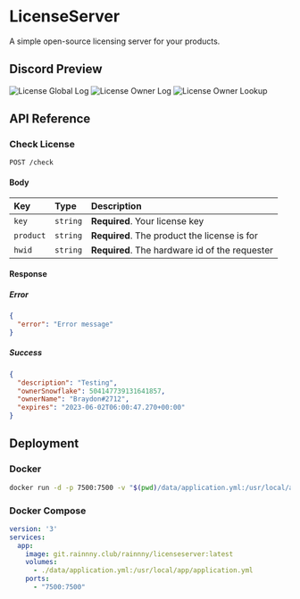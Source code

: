# LicenseServer

A simple open-source licensing server for your products.

## Discord Preview

![License Global Log](https://cdn.rainnny.club/SagsCD0I.png)
![License Owner Log](https://cdn.rainnny.club/JZdFxTCy.png)
![License Owner Lookup](https://cdn.rainnny.club/EU0g1iLZ.png)

## API Reference

### Check License

```http
POST /check
```

#### Body

| Key       | Type     | Description                                    |
|:----------|:---------|:-----------------------------------------------|
| `key`     | `string` | **Required**. Your license key                 |
| `product` | `string` | **Required**. The product the license is for   |
| `hwid`    | `string` | **Required**. The hardware id of the requester |

#### Response

##### Error

```json
{
  "error": "Error message"
}
```

##### Success

```json
{
  "description": "Testing",
  "ownerSnowflake": 504147739131641857,
  "ownerName": "Braydon#2712",
  "expires": "2023-06-02T06:00:47.270+00:00"
}
```

## Deployment

### Docker

```bash
docker run -d -p 7500:7500 -v "$(pwd)/data/application.yml:/usr/local/app/application.yml" git.rainnny.club/rainnny/licenseserver:latest  
```

### Docker Compose

```yml
version: '3'
services:
  app:
    image: git.rainnny.club/rainnny/licenseserver:latest
    volumes:
      - ./data/application.yml:/usr/local/app/application.yml
    ports:
      - "7500:7500"
```